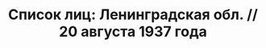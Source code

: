 ---
title: 'Список лиц: Ленинградская обл. // 20 августа 1937 года'
description: РГАСПИ, ф.17, т.2, оп.171, дело 410, лист 249
images:
- /disk/pictures/v02/17-171-410-249.jpg
- /disk/pictures/v02/17-171-410-250.jpg
- /disk/pictures/v02/17-171-410-251.jpg
- /disk/pictures/v02/17-171-410-252.jpg
- /disk/pictures/v02/17-171-410-253.jpg
- /disk/pictures/v02/17-171-410-254.jpg
---